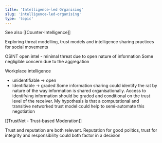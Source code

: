```yaml
---
title: 'Intelligence-led Organising'
slug: 'intelligence-led-organising'
type: 'topic'
---
```


See also [[Counter-Intelligence]]

Exploring threat modelling, trust models and intelligence sharing practices for social movements

OSINT open intel - minimal threat due to open nature of information
Some negligible concern due to the aggregation 

Workplace intelligence 
- unidentifiable -> open
- Identifiable -> graded
Some information sharing could identify the rat by nature of the way information is shared organisationally. Access to identifying information should be graded and conditional on the trust level of the receiver. My hypothesis is that a computational and transitive networked trust model could help to semi-automate this negotiation 

[[TrustNet - Trust-based Moderation]]

Trust and reputation are both relevant. Reputation for good politics, trust for integrity and responsibility could both factor in a decision